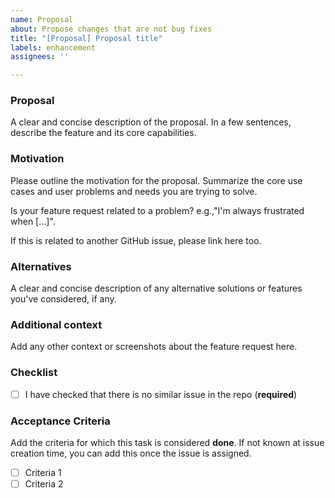 ```yaml
---
name: Proposal
about: Propose changes that are not bug fixes
title: "[Proposal] Proposal title"
labels: enhancement
assignees: ''

---
```


### Proposal

A clear and concise description of the proposal. In a few sentences, describe the feature and its core capabilities.

### Motivation

Please outline the motivation for the proposal. Summarize the core use cases and user problems and needs you are trying to solve.

Is your feature request related to a problem? e.g.,"I'm always frustrated when [...]".

If this is related to another GitHub issue, please link here too.

### Alternatives

A clear and concise description of any alternative solutions or features you've considered, if any.

### Additional context

Add any other context or screenshots about the feature request here.

### Checklist

- [ ] I have checked that there is no similar issue in the repo (**required**)

### Acceptance Criteria

Add the criteria for which this task is considered **done**. If not known at issue creation time, you can add this once the issue is assigned.

- [ ] Criteria 1
- [ ] Criteria 2

